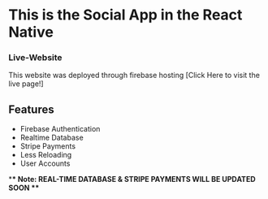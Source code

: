 # This is the Social App in the React Native

### Live-Website

This website was deployed through firebase hosting [Click Here to visit the live page!]

## Features

<ul>
  <li>Firebase Authentication</li>
  <li>Realtime Database</li>
  <li>Stripe Payments</li>
  <li>Less Reloading</li>
  <li>User Accounts</li>
</ul>

\***\* Note: REAL-TIME DATABASE & STRIPE PAYMENTS WILL BE UPDATED SOON \*\***
